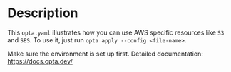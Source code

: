 # Description

This `opta.yaml` illustrates how you can use AWS specific resources like `S3` and `SES`. 
To use it, just run `opta apply --config <file-name>`.

Make sure the environment is set up first.
Detailed documentation: https://docs.opta.dev/
